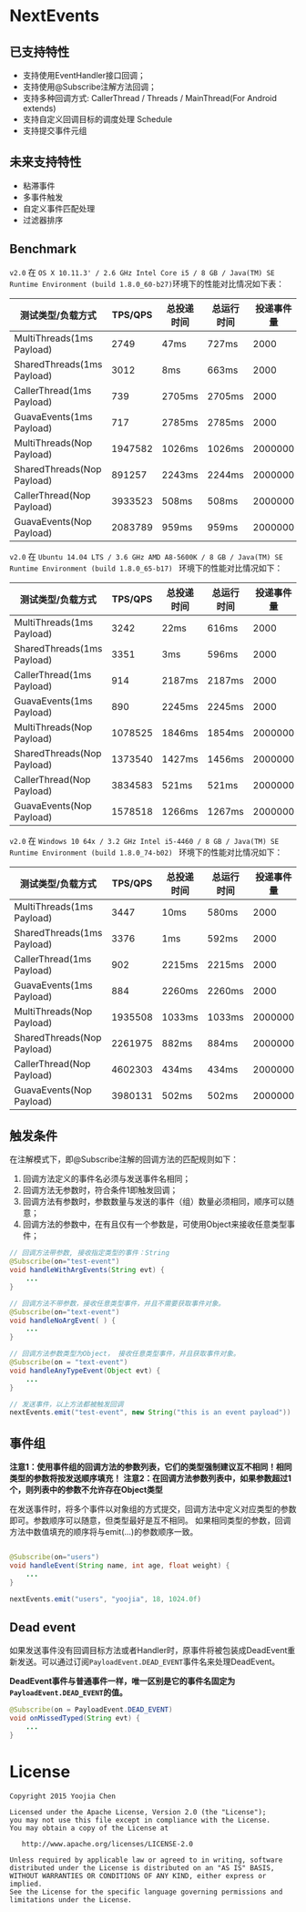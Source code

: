 # NextEvents

## 已支持特性

- 支持使用EventHandler接口回调；
- 支持使用@Subscribe注解方法回调；
- 支持多种回调方式: CallerThread / Threads / MainThread(For Android extends)
- 支持自定义回调目标的调度处理 Schedule
- 支持提交事件元组

## 未来支持特性

- 粘滞事件
- 多事件触发
- 自定义事件匹配处理
- 过滤器排序

## Benchmark

`v2.0` 在 `OS X 10.11.3' / 2.6 GHz Intel Core i5 / 8 GB / Java(TM) SE Runtime Environment (build 1.8.0_60-b27)`环境下的性能对比情况如下表：

测试类型/负载方式| TPS/QPS | 总投递时间 | 总运行时间 | 投递事件量
----|----|----|----|----
MultiThreads(1ms Payload)	 | 2749		| 47ms		| 727ms		| 2000
SharedThreads(1ms Payload)	 | 3012		| 8ms		| 663ms		| 2000
CallerThread(1ms Payload)	 | 739		| 2705ms		| 2705ms		| 2000
GuavaEvents(1ms Payload)	 | 717		| 2785ms		| 2785ms		| 2000
MultiThreads(Nop Payload)	 | 1947582		| 1026ms	| 1026ms		| 2000000
SharedThreads(Nop Payload)	 | 891257		| 2243ms	| 2244ms		| 2000000
CallerThread(Nop Payload)	 | 3933523		| 508ms		| 508ms		| 2000000
GuavaEvents(Nop Payload)	 | 2083789		| 959ms		| 959ms		| 2000000

`v2.0` 在 `Ubuntu 14.04 LTS / 3.6 GHz AMD A8-5600K / 8 GB / Java(TM) SE Runtime Environment (build 1.8.0_65-b17) ` 环境下的性能对比情况如下：

测试类型/负载方式| TPS/QPS | 总投递时间 | 总运行时间 | 投递事件量
----|----|----|----|----
MultiThreads(1ms Payload)	 | 3242		| 22ms		| 616ms		| 2000
SharedThreads(1ms Payload)	 | 3351		| 3ms		| 596ms		| 2000
CallerThread(1ms Payload)	 | 914		| 2187ms		| 2187ms		| 2000
GuavaEvents(1ms Payload)	 | 890		| 2245ms		| 2245ms		| 2000
MultiThreads(Nop Payload)	 | 1078525		| 1846ms	| 1854ms		| 2000000
SharedThreads(Nop Payload)	 | 1373540		| 1427ms	| 1456ms		| 2000000
CallerThread(Nop Payload)	 | 3834583		| 521ms		| 521ms	    	| 2000000
GuavaEvents(Nop Payload)	 | 1578518		| 1266ms	| 1267ms		| 2000000

`v2.0` 在 `Windows 10 64x / 3.2 GHz Intel i5-4460 / 8 GB / Java(TM) SE Runtime Environment (build 1.8.0_74-b02) ` 环境下的性能对比情况如下：

测试类型/负载方式| TPS/QPS | 总投递时间 | 总运行时间 | 投递事件量
----|----|----|----|----
MultiThreads(1ms Payload)	 | 3447		| 10ms		| 580ms		| 2000
SharedThreads(1ms Payload)	 | 3376		| 1ms		| 592ms		| 2000
CallerThread(1ms Payload)	 | 902		| 2215ms		| 2215ms		| 2000
GuavaEvents(1ms Payload)	 | 884		| 2260ms		| 2260ms		| 2000
MultiThreads(Nop Payload)	 | 1935508		| 1033ms	| 1033ms		| 2000000
SharedThreads(Nop Payload)	 | 2261975		| 882ms		| 884ms		| 2000000
CallerThread(Nop Payload)	 | 4602303		| 434ms		| 434ms		| 2000000
GuavaEvents(Nop Payload)	 | 3980131		| 502ms		| 502ms		| 2000000

## 触发条件

在注解模式下，即@Subscribe注解的回调方法的匹配规则如下：

1. 回调方法定义的事件名必须与发送事件名相同；
2. 回调方法无参数时，符合条件1即触发回调；
3. 回调方法有参数时，参数数量与发送的事件（组）数量必须相同，顺序可以随意；
4. 回调方法的参数中，在有且仅有一个参数是，可使用Object来接收任意类型事件；

```java
// 回调方法带参数, 接收指定类型的事件：String
@Subscribe(on="test-event")
void handleWithArgEvents(String evt) {
    ...
}

// 回调方法不带参数，接收任意类型事件，并且不需要获取事件对象。
@Subscribe(on="text-event")
void handleNoArgEvent( ) {
    ...
}

// 回调方法参数类型为Object， 接收任意类型事件，并且获取事件对象。
@Subscribe(on = "text-event")
void handleAnyTypeEvent(Object evt) {
    ...
}

// 发送事件，以上方法都被触发回调
nextEvents.emit("test-event", new String("this is an event payload"))

```

## 事件组

**注意1：使用事件组的回调方法的参数列表，它们的类型强制建议互不相同！相同类型的参数将按发送顺序填充！**
**注意2：在回调方法参数列表中，如果参数超过1个，则列表中的参数不允许存在Object类型**

在发送事件时，将多个事件以对象组的方式提交，回调方法中定义对应类型的参数即可。参数顺序可以随意，但类型最好是互不相同。
如果相同类型的参数，回调方法中数值填充的顺序将与emit(...)的参数顺序一致。

```java

@Subscribe(on="users")
void handleEvent(String name, int age, float weight) {
    ...
}

nextEvents.emit("users", "yoojia", 18, 1024.0f)

```

## Dead event

如果发送事件没有回调目标方法或者Handler时，原事件将被包装成DeadEvent重新发送。可以通过订阅`PayloadEvent.DEAD_EVENT`事件名来处理DeadEvent。

**DeadEvent事件与普通事件一样，唯一区别是它的事件名固定为`PayloadEvent.DEAD_EVENT`的值。**

```java
@Subscribe(on = PayloadEvent.DEAD_EVENT)
void onMissedTyped(String evt) {
    ...
}
```

# License

    Copyright 2015 Yoojia Chen

    Licensed under the Apache License, Version 2.0 (the "License");
    you may not use this file except in compliance with the License.
    You may obtain a copy of the License at

       http://www.apache.org/licenses/LICENSE-2.0

    Unless required by applicable law or agreed to in writing, software
    distributed under the License is distributed on an "AS IS" BASIS,
    WITHOUT WARRANTIES OR CONDITIONS OF ANY KIND, either express or implied.
    See the License for the specific language governing permissions and
    limitations under the License.
